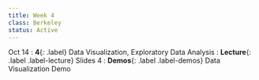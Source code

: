 ```yaml
---
title: Week 4
class: Berkeley
status: Active
---
```

Oct 14
: **4**{: .label} Data Visualization, Exploratory Data Analysis
: **Lecture**{: .label .label-lecture} Slides 4
: **Demos**{: .label .label-demos} Data Visualization Demo
